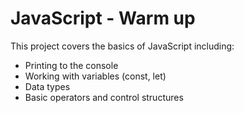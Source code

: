 # JavaScript - Warm up

This project covers the basics of JavaScript including:
- Printing to the console
- Working with variables (const, let)
- Data types
- Basic operators and control structures

